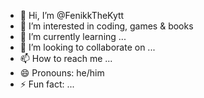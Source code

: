 - 👋 Hi, I’m @FenikkTheKytt
- 👀 I’m interested in coding, games & books
- 🌱 I’m currently learning ...
- 💞️ I’m looking to collaborate on ...
- 📫 How to reach me ...
- 😄 Pronouns: he/him
- ⚡ Fun fact: ...

<!---
FenikkTheKytt/FenikkTheKytt is a ✨ special ✨ repository because its `README.md` (this file) appears on your GitHub profile.
You can click the Preview link to take a look at your changes.
--->
